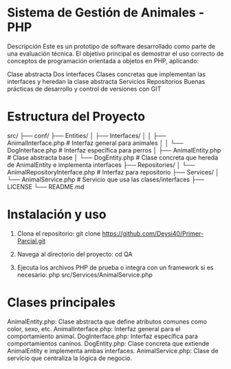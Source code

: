# Sistema de Gestión de Animales - PHP
Descripción
Este es un prototipo de software desarrollado como parte de una evaluación técnica. El objetivo principal es demostrar el uso correcto de conceptos de programación orientada a objetos en PHP, aplicando:

Clase abstracta
Dos interfaces
Clases concretas que implementan las interfaces y heredan la clase abstracta
Servicios
Repositorios
Buenas prácticas de desarrollo y control de versiones con GIT

# Estructura del Proyecto
src/
├── conf/
├── Entities/
│   ├── Interfaces/
│   │   ├── AnimalInterface.php         # Interfaz general para animales
│   │   └── DogInterface.php            # Interfaz específica para perros
│   ├── AnimalEntity.php                # Clase abstracta base
│   └── DogEntity.php                   # Clase concreta que hereda de AnimalEntity e implementa interfaces
├── Repositories/
│   └── AnimalRepositoryInterface.php   # Interfaz para repositorio
├── Services/
│   └── AnimalService.php               # Servicio que usa las clases/interfaces
├── LICENSE
└── README.md

# Instalación y uso
1. Clona el repositorio:
   git clone https://github.com/Deysi40/Primer-Parcial.git

2. Navega al directorio del proyecto:
  cd QA

4. Ejecuta los archivos PHP de prueba o integra con un framework si es necesario:
  php src/Services/AnimalService.php

# Clases principales
AnimalEntity.php: Clase abstracta que define atributos comunes como color, sexo, etc.
AnimalInterface.php: Interfaz general para el comportamiento animal.
DogInterface.php: Interfaz específica para comportamientos caninos.
DogEntity.php: Clase concreta que extiende AnimalEntity e implementa ambas interfaces.
AnimalService.php: Clase de servicio que centraliza la lógica de negocio.
